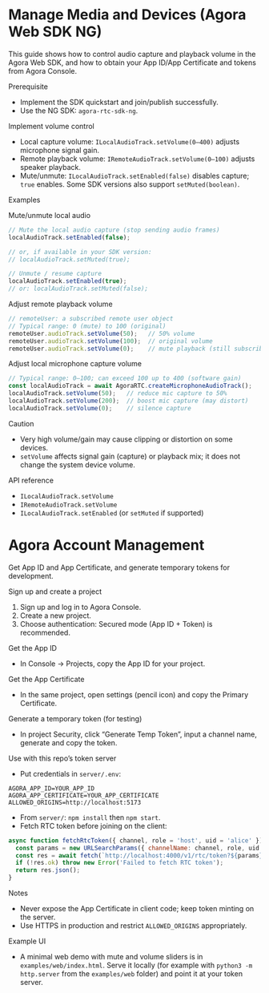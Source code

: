 # Manage Media and Devices (Agora Web SDK NG)

This guide shows how to control audio capture and playback volume in the Agora Web SDK, and how to obtain your App ID/App Certificate and tokens from Agora Console.

Prerequisite
- Implement the SDK quickstart and join/publish successfully.
- Use the NG SDK: `agora-rtc-sdk-ng`.

Implement volume control
- Local capture volume: `ILocalAudioTrack.setVolume(0–400)` adjusts microphone signal gain.
- Remote playback volume: `IRemoteAudioTrack.setVolume(0–100)` adjusts speaker playback.
- Mute/unmute: `ILocalAudioTrack.setEnabled(false)` disables capture; `true` enables. Some SDK versions also support `setMuted(boolean)`.

Examples

Mute/unmute local audio
```js
// Mute the local audio capture (stop sending audio frames)
localAudioTrack.setEnabled(false);

// or, if available in your SDK version:
// localAudioTrack.setMuted(true);

// Unmute / resume capture
localAudioTrack.setEnabled(true);
// or: localAudioTrack.setMuted(false);
```

Adjust remote playback volume
```js
// remoteUser: a subscribed remote user object
// Typical range: 0 (mute) to 100 (original)
remoteUser.audioTrack.setVolume(50);   // 50% volume
remoteUser.audioTrack.setVolume(100);  // original volume
remoteUser.audioTrack.setVolume(0);    // mute playback (still subscribed)
```

Adjust local microphone capture volume
```js
// Typical range: 0–100; can exceed 100 up to 400 (software gain)
const localAudioTrack = await AgoraRTC.createMicrophoneAudioTrack();
localAudioTrack.setVolume(50);   // reduce mic capture to 50%
localAudioTrack.setVolume(200);  // boost mic capture (may distort)
localAudioTrack.setVolume(0);    // silence capture
```

Caution
- Very high volume/gain may cause clipping or distortion on some devices.
- `setVolume` affects signal gain (capture) or playback mix; it does not change the system device volume.

API reference
- `ILocalAudioTrack.setVolume`
- `IRemoteAudioTrack.setVolume`
- `ILocalAudioTrack.setEnabled` (or `setMuted` if supported)


# Agora Account Management

Get App ID and App Certificate, and generate temporary tokens for development.

Sign up and create a project
1) Sign up and log in to Agora Console.
2) Create a new project.
3) Choose authentication: Secured mode (App ID + Token) is recommended.

Get the App ID
- In Console → Projects, copy the App ID for your project.

Get the App Certificate
- In the same project, open settings (pencil icon) and copy the Primary Certificate.

Generate a temporary token (for testing)
- In project Security, click “Generate Temp Token”, input a channel name, generate and copy the token.

Use with this repo’s token server
- Put credentials in `server/.env`:
```
AGORA_APP_ID=YOUR_APP_ID
AGORA_APP_CERTIFICATE=YOUR_APP_CERTIFICATE
ALLOWED_ORIGINS=http://localhost:5173
```
- From `server/`: `npm install` then `npm start`.
- Fetch RTC token before joining on the client:
```js
async function fetchRtcToken({ channel, role = 'host', uid = 'alice' }) {
  const params = new URLSearchParams({ channelName: channel, role, uid });
  const res = await fetch(`http://localhost:4000/v1/rtc/token?${params}`);
  if (!res.ok) throw new Error('Failed to fetch RTC token');
  return res.json();
}
```

Notes
- Never expose the App Certificate in client code; keep token minting on the server.
- Use HTTPS in production and restrict `ALLOWED_ORIGINS` appropriately.

Example UI
- A minimal web demo with mute and volume sliders is in `examples/web/index.html`. Serve it locally (for example with `python3 -m http.server` from the `examples/web` folder) and point it at your token server.
